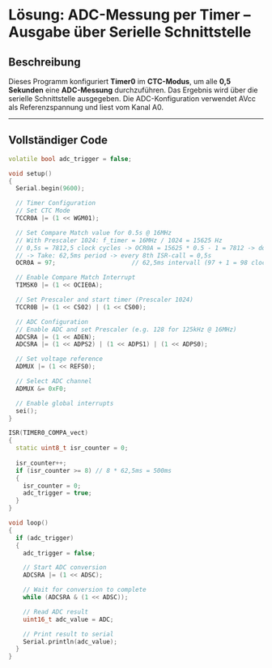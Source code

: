 # Lösung: ADC-Messung per Timer – Ausgabe über Serielle Schnittstelle

## Beschreibung

Dieses Programm konfiguriert **Timer0** im **CTC-Modus**, um alle **0,5 Sekunden** eine **ADC-Messung** durchzuführen. Das Ergebnis wird über die serielle Schnittstelle ausgegeben. Die ADC-Konfiguration verwendet AVcc als Referenzspannung und liest vom Kanal A0.

---

## Vollständiger Code

```cpp
volatile bool adc_trigger = false;

void setup()
{
  Serial.begin(9600);

  // Timer Configuration
  // Set CTC Mode
  TCCR0A |= (1 << WGM01);

  // Set Compare Match value for 0.5s @ 16MHz
  // With Prescaler 1024: f_timer = 16MHz / 1024 = 15625 Hz
  // 0,5s = 7812,5 clock cycles -> OCR0A = 15625 * 0.5 - 1 = 7812 -> does not fit in 8-bit
  // -> Take: 62,5ms period -> every 8th ISR-call = 0,5s
  OCR0A = 97;                     // 62,5ms intervall (97 + 1 = 98 clock cycles)

  // Enable Compare Match Interrupt
  TIMSK0 |= (1 << OCIE0A);

  // Set Prescaler and start timer (Prescaler 1024)
  TCCR0B |= (1 << CS02) | (1 << CS00);

  // ADC Configuration
  // Enable ADC and set Prescaler (e.g. 128 for 125kHz @ 16MHz)
  ADCSRA |= (1 << ADEN);
  ADCSRA |= (1 << ADPS2) | (1 << ADPS1) | (1 << ADPS0);

  // Set voltage reference
  ADMUX |= (1 << REFS0);

  // Select ADC channel
  ADMUX &= 0xF0;

  // Enable global interrupts
  sei();
}

ISR(TIMER0_COMPA_vect)
{
  static uint8_t isr_counter = 0;
  
  isr_counter++;
  if (isr_counter >= 8) // 8 * 62,5ms = 500ms
  {
    isr_counter = 0;
    adc_trigger = true;
  }
}

void loop()
{
  if (adc_trigger)
  {
    adc_trigger = false;

    // Start ADC conversion
    ADCSRA |= (1 << ADSC);

    // Wait for conversion to complete
    while (ADCSRA & (1 << ADSC));

    // Read ADC result
    uint16_t adc_value = ADC;

    // Print result to serial
    Serial.println(adc_value);
  }
}
